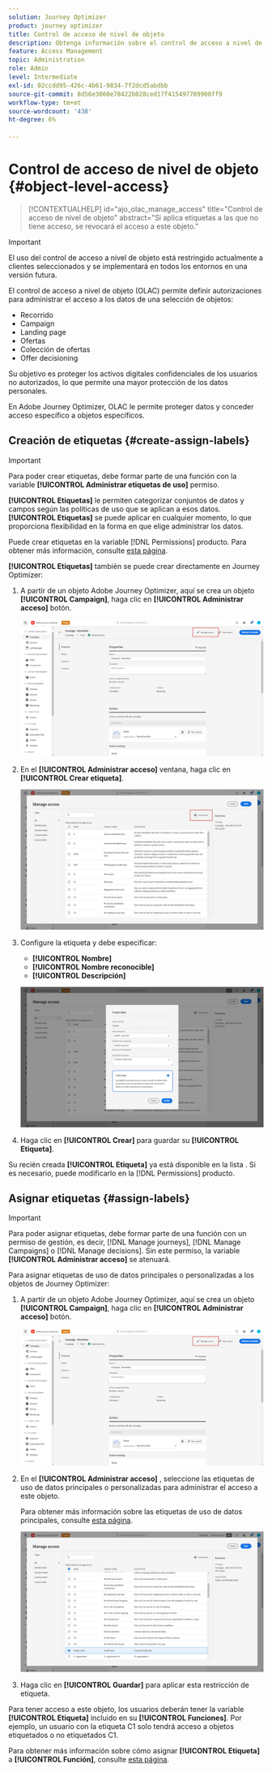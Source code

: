 ```yaml
---
solution: Journey Optimizer
product: journey optimizer
title: Control de acceso de nivel de objeto
description: Obtenga información sobre el control de acceso a nivel de objeto
feature: Access Management
topic: Administration
role: Admin
level: Intermediate
exl-id: 02ccdd95-426c-4b61-9834-7f2dcd5abdbb
source-git-commit: 8d56e3060e78422b028ced17f415497789908ff9
workflow-type: tm+mt
source-wordcount: '438'
ht-degree: 6%

---
```


# Control de acceso de nivel de objeto {#object-level-access}

>[!CONTEXTUALHELP]
>id="ajo_olac_manage_access"
>title="Control de acceso de nivel de objeto"
>abstract="Si aplica etiquetas a las que no tiene acceso, se revocará el acceso a este objeto."

>[!IMPORTANT]
>
>El uso del control de acceso a nivel de objeto está restringido actualmente a clientes seleccionados y se implementará en todos los entornos en una versión futura.

El control de acceso a nivel de objeto (OLAC) permite definir autorizaciones para administrar el acceso a los datos de una selección de objetos:

*  Recorrido 
* Campaign
* Landing page
* Ofertas
* Colección de ofertas
* Offer decisioning

Su objetivo es proteger los activos digitales confidenciales de los usuarios no autorizados, lo que permite una mayor protección de los datos personales.

En Adobe Journey Optimizer, OLAC le permite proteger datos y conceder acceso específico a objetos específicos.

## Creación de etiquetas {#create-assign-labels}

>[!IMPORTANT]
>
>Para poder crear etiquetas, debe formar parte de una función con la variable **[!UICONTROL Administrar etiquetas de uso]** permiso.

**[!UICONTROL Etiquetas]** le permiten categorizar conjuntos de datos y campos según las políticas de uso que se aplican a esos datos. **[!UICONTROL Etiquetas]** se puede aplicar en cualquier momento, lo que proporciona flexibilidad en la forma en que elige administrar los datos.

Puede crear etiquetas en la variable [!DNL Permissions] producto. Para obtener más información, consulte [esta página](https://experienceleague.adobe.com/docs/experience-platform/access-control/abac/permissions-ui/labels.html).

**[!UICONTROL Etiquetas]** también se puede crear directamente en Journey Optimizer:

1. A partir de un objeto Adobe Journey Optimizer, aquí se crea un objeto **[!UICONTROL Campaign]**, haga clic en **[!UICONTROL Administrar acceso]** botón.

   ![](assets/olac_1.png)

1. En el **[!UICONTROL Administrar acceso]** ventana, haga clic en **[!UICONTROL Crear etiqueta]**.

   ![](assets/olac_2.png)

1. Configure la etiqueta y debe especificar:
   * **[!UICONTROL Nombre]**
   * **[!UICONTROL Nombre reconocible]**
   * **[!UICONTROL Descripción]**

   ![](assets/olac_3.png)

1. Haga clic en **[!UICONTROL Crear]** para guardar su **[!UICONTROL Etiqueta]**.

Su recién creada **[!UICONTROL Etiqueta]** ya está disponible en la lista . Si es necesario, puede modificarlo en la [!DNL Permissions] producto.

## Asignar etiquetas {#assign-labels}

>[!IMPORTANT]
>
>Para poder asignar etiquetas, debe formar parte de una función con un permiso de gestión, es decir, [!DNL Manage journeys], [!DNL Manage Campaigns] o [!DNL Manage decisions]. Sin este permiso, la variable **[!UICONTROL Administrar acceso]** se atenuará.

Para asignar etiquetas de uso de datos principales o personalizadas a los objetos de Journey Optimizer:

1. A partir de un objeto Adobe Journey Optimizer, aquí se crea un objeto **[!UICONTROL Campaign]**, haga clic en **[!UICONTROL Administrar acceso]** botón.

   ![](assets/olac_1.png)

1. En el **[!UICONTROL Administrar acceso]** , seleccione las etiquetas de uso de datos principales o personalizadas para administrar el acceso a este objeto.

   Para obtener más información sobre las etiquetas de uso de datos principales, consulte [esta página](https://experienceleague.adobe.com/docs/experience-platform/data-governance/labels/reference.html).

   ![](assets/olac_4.png)

1. Haga clic en **[!UICONTROL Guardar]** para aplicar esta restricción de etiqueta.

Para tener acceso a este objeto, los usuarios deberán tener la variable **[!UICONTROL Etiqueta]** incluido en su **[!UICONTROL Funciones]**.
Por ejemplo, un usuario con la etiqueta C1 solo tendrá acceso a objetos etiquetados o no etiquetados C1.

Para obtener más información sobre cómo asignar **[!UICONTROL Etiqueta]** a **[!UICONTROL Función]**, consulte [esta página](https://experienceleague.adobe.com/docs/experience-platform/access-control/abac/permissions-ui/permissions.html?lang=en#manage-labels-for-a-role).
